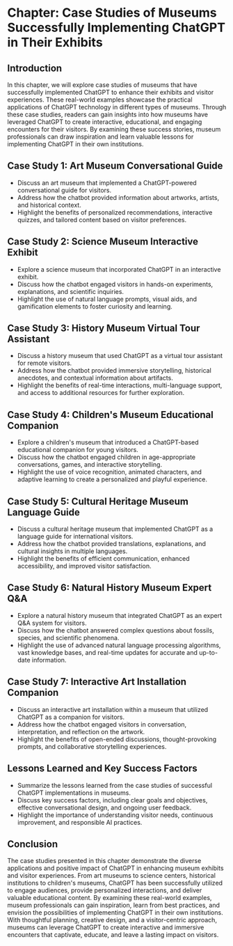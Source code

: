 Chapter: Case Studies of Museums Successfully Implementing ChatGPT in Their Exhibits
====================================================================================

Introduction
------------

In this chapter, we will explore case studies of museums that have successfully implemented ChatGPT to enhance their exhibits and visitor experiences. These real-world examples showcase the practical applications of ChatGPT technology in different types of museums. Through these case studies, readers can gain insights into how museums have leveraged ChatGPT to create interactive, educational, and engaging encounters for their visitors. By examining these success stories, museum professionals can draw inspiration and learn valuable lessons for implementing ChatGPT in their own institutions.

Case Study 1: Art Museum Conversational Guide
---------------------------------------------

* Discuss an art museum that implemented a ChatGPT-powered conversational guide for visitors.
* Address how the chatbot provided information about artworks, artists, and historical context.
* Highlight the benefits of personalized recommendations, interactive quizzes, and tailored content based on visitor preferences.

Case Study 2: Science Museum Interactive Exhibit
------------------------------------------------

* Explore a science museum that incorporated ChatGPT in an interactive exhibit.
* Discuss how the chatbot engaged visitors in hands-on experiments, explanations, and scientific inquiries.
* Highlight the use of natural language prompts, visual aids, and gamification elements to foster curiosity and learning.

Case Study 3: History Museum Virtual Tour Assistant
---------------------------------------------------

* Discuss a history museum that used ChatGPT as a virtual tour assistant for remote visitors.
* Address how the chatbot provided immersive storytelling, historical anecdotes, and contextual information about artifacts.
* Highlight the benefits of real-time interactions, multi-language support, and access to additional resources for further exploration.

Case Study 4: Children's Museum Educational Companion
-----------------------------------------------------

* Explore a children's museum that introduced a ChatGPT-based educational companion for young visitors.
* Discuss how the chatbot engaged children in age-appropriate conversations, games, and interactive storytelling.
* Highlight the use of voice recognition, animated characters, and adaptive learning to create a personalized and playful experience.

Case Study 5: Cultural Heritage Museum Language Guide
-----------------------------------------------------

* Discuss a cultural heritage museum that implemented ChatGPT as a language guide for international visitors.
* Address how the chatbot provided translations, explanations, and cultural insights in multiple languages.
* Highlight the benefits of efficient communication, enhanced accessibility, and improved visitor satisfaction.

Case Study 6: Natural History Museum Expert Q\&A
------------------------------------------------

* Explore a natural history museum that integrated ChatGPT as an expert Q\&A system for visitors.
* Discuss how the chatbot answered complex questions about fossils, species, and scientific phenomena.
* Highlight the use of advanced natural language processing algorithms, vast knowledge bases, and real-time updates for accurate and up-to-date information.

Case Study 7: Interactive Art Installation Companion
----------------------------------------------------

* Discuss an interactive art installation within a museum that utilized ChatGPT as a companion for visitors.
* Address how the chatbot engaged visitors in conversation, interpretation, and reflection on the artwork.
* Highlight the benefits of open-ended discussions, thought-provoking prompts, and collaborative storytelling experiences.

Lessons Learned and Key Success Factors
---------------------------------------

* Summarize the lessons learned from the case studies of successful ChatGPT implementations in museums.
* Discuss key success factors, including clear goals and objectives, effective conversational design, and ongoing user feedback.
* Highlight the importance of understanding visitor needs, continuous improvement, and responsible AI practices.

Conclusion
----------

The case studies presented in this chapter demonstrate the diverse applications and positive impact of ChatGPT in enhancing museum exhibits and visitor experiences. From art museums to science centers, historical institutions to children's museums, ChatGPT has been successfully utilized to engage audiences, provide personalized interactions, and deliver valuable educational content. By examining these real-world examples, museum professionals can gain inspiration, learn from best practices, and envision the possibilities of implementing ChatGPT in their own institutions. With thoughtful planning, creative design, and a visitor-centric approach, museums can leverage ChatGPT to create interactive and immersive encounters that captivate, educate, and leave a lasting impact on visitors.
